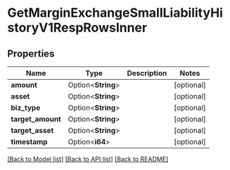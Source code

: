 # GetMarginExchangeSmallLiabilityHistoryV1RespRowsInner

## Properties

Name | Type | Description | Notes
------------ | ------------- | ------------- | -------------
**amount** | Option<**String**> |  | [optional]
**asset** | Option<**String**> |  | [optional]
**biz_type** | Option<**String**> |  | [optional]
**target_amount** | Option<**String**> |  | [optional]
**target_asset** | Option<**String**> |  | [optional]
**timestamp** | Option<**i64**> |  | [optional]

[[Back to Model list]](../README.md#documentation-for-models) [[Back to API list]](../README.md#documentation-for-api-endpoints) [[Back to README]](../README.md)


